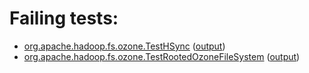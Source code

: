 # Failing tests: 

 * [org.apache.hadoop.fs.ozone.TestHSync](hadoop-ozone/integration-test/org.apache.hadoop.fs.ozone.TestHSync.txt) ([output](hadoop-ozone/integration-test/org.apache.hadoop.fs.ozone.TestHSync-output.txt))
 * [org.apache.hadoop.fs.ozone.TestRootedOzoneFileSystem](hadoop-ozone/integration-test/org.apache.hadoop.fs.ozone.TestRootedOzoneFileSystem.txt) ([output](hadoop-ozone/integration-test/org.apache.hadoop.fs.ozone.TestRootedOzoneFileSystem-output.txt))
